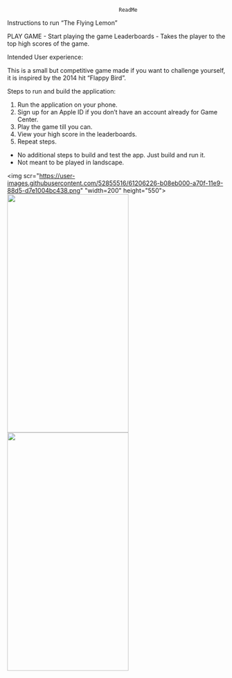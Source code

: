 
                                        ReadMe


Instructions to run “The Flying Lemon”

 PLAY GAME - Start playing the game
 Leaderboards - Takes the player to the top high scores of the game.

Intended User experience:

This is a small but competitive game made if you want to challenge yourself, it is inspired by the 2014 hit “Flappy Bird”.

Steps to run and build the application:

1. Run the application on your phone.
2. Sign up for an Apple ID if you don’t have an account already for Game Center.
2. Play the game till you can.
3. View your high score in the leaderboards. 
4. Repeat steps.

* No additional steps to build and test the app. Just build and run it.
* Not meant to be played in landscape.

<img scr="https://user-images.githubusercontent.com/52855516/61206226-b08eb000-a70f-11e9-88d5-d7e1004bc438.png" "width=200" height="550"><br>
<img src="https://user-images.githubusercontent.com/52855516/61186394-66132200-a682-11e9-8ba0-5589d0ca6980.png" width="280" height="550">
<br>
<img src="https://user-images.githubusercontent.com/52855516/61186295-2dbf1400-a681-11e9-827b-245348085438.png" width="280" height="550">



